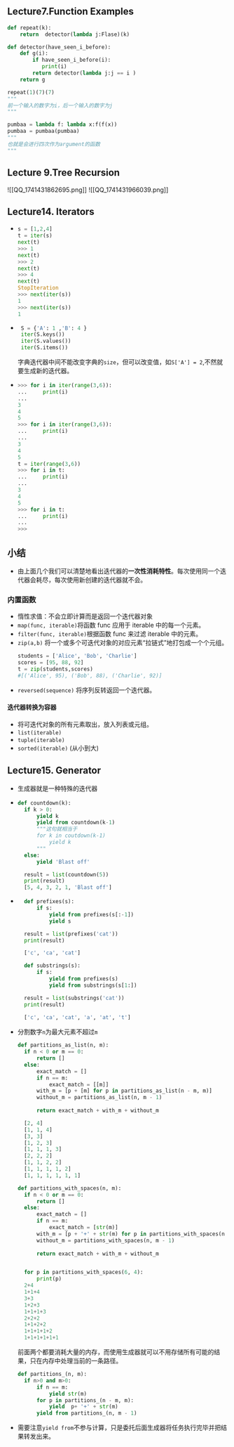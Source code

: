 ## Lecture7.Function Examples
```python
def repeat(k):
    return  detector(lambda j:Flase)(k)

def detector(have_seen_i_before):
    def g(i):
        if have_seen_i_before(i):
           print(i)
        return detector(lambda j:j == i )
    return g

repeat(1)(7)(7)
"""
前一个输入的数字为i，后一个输入的数字为j
"""
```

```python
pumbaa = lambda f: lambda x:f(f(x))
pumbaa = pumbaa(pumbaa)
"""
也就是会进行四次作为argument的函数 
"""
```
## Lecture 9.Tree Recursion
![[QQ_1741431862695.png]]
![[QQ_1741431966039.png]]
## Lecture14. Iterators
- ```python
  s = [1,2,4]
  t = iter(s)
  next(t)
  >>> 1
  next(t)
  >>> 2
  next(t)
  >>> 4
  next(t)
  StopIteration
  >>> next(iter(s))
  1
  >>> next(iter(s))
  1
  ```
- ```PYTHON
   S = {'A': 1 ,'B': 4 }
   iter(S.keys())
   iter(S.values())
   iter(S.items())
  ```
  字典迭代器中间不能改变字典的`size`，但可以改变值，如`S['A'] = 2`,不然就要生成新的迭代器。

- ```python
  >>> for i in iter(range(3,6)):
  ...     print(i)
  ...
  3
  4
  5
  >>> for i in iter(range(3,6)):
  ...     print(i)
  ...
  3
  4
  5
  t = iter(range(3,6))
  >>> for i in t:
  ...     print(i)
  ...
  3
  4
  5
  >>> for i in t:
  ...     print(i)
  ...
  >>> 
  ```
## 小结
- 由上面几个我们可以清楚地看出迭代器的**一次性消耗特性**。每次使用同一个迭代器会耗尽，每次使用新创建的迭代器就不会。
### 内置函数
- 惰性求值：不会立即计算而是返回一个迭代器对象
- `map(func, iterable)`将函数 func 应用于 iterable 中的每一个元素。
- `filter(func, iterable)`根据函数 func 来过滤 iterable 中的元素。
- `zip(a,b)` 将一个或多个可迭代对象的对应元素“拉链式”地打包成一个个元组。
  ```python
  students = ['Alice', 'Bob', 'Charlie']
  scores = [95, 88, 92]
  t = zip(students,scores)
  #[('Alice', 95), ('Bob', 88), ('Charlie', 92)]
  ```
- `reversed(sequence)` 将序列反转返回一个迭代器。
#### 迭代器转换为容器
- 将可迭代对象的所有元素取出，放入列表或元组。
- `list(iterable)`
- `tuple(iterable)`
- `sorted(iterable)` (从小到大)
## Lecture15. Generator
- 生成器就是一种特殊的迭代器
- ```python
  def countdown(k):
    if k > 0:
        yield k
        yield from countdown(k-1)
        """这句就相当于
        for k in coutdown(k-1)
            yield k
        """
    else:
        yield 'Blast off'

    result = list(countdown(5))
    print(result)
    [5, 4, 3, 2, 1, 'Blast off']
  ```
- ```python
    def prefixes(s):
        if s:
            yield from prefixes(s[:-1])
            yield s

    result = list(prefixes('cat'))
    print(result)

    ['c', 'ca', 'cat']

    def substrings(s):
        if s:
            yield from prefixes(s)
            yield from substrings(s[1:])

    result = list(substrings('cat'))
    print(result)
    
    ['c', 'ca', 'cat', 'a', 'at', 't']
  ```
- 分割数字`n`为最大元素不超过`m`
  ```python
  def partitions_as_list(n, m):
    if n < 0 or m == 0:
        return []
    else:
        exact_match = []
        if n == m:
            exact_match = [[m]] 
        with_m = [p + [m] for p in partitions_as_list(n - m, m)]
        without_m = partitions_as_list(n, m - 1)
        
        return exact_match + with_m + without_m

    [2, 4]
    [1, 1, 4]
    [3, 3]
    [1, 2, 3]
    [1, 1, 1, 3]
    [2, 2, 2]
    [1, 1, 2, 2]
    [1, 1, 1, 1, 2]
    [1, 1, 1, 1, 1, 1]
  ```
  ```python
  def partitions_with_spaces(n, m):
    if n < 0 or m == 0:
        return []
    else:
        exact_match = []
        if n == m:
            exact_match = [str(m)]
        with_m = [p + '+' + str(m) for p in partitions_with_spaces(n - m, m)]
        without_m = partitions_with_spaces(n, m - 1)
        
        return exact_match + with_m + without_m


    for p in partitions_with_spaces(6, 4):
        print(p)
    2+4
    1+1+4
    3+3
    1+2+3
    1+1+1+3
    2+2+2
    1+1+2+2
    1+1+1+1+2
    1+1+1+1+1+1
  ```
  前面两个都要消耗大量的内存，而使用生成器就可以不用存储所有可能的结果，只在内存中处理当前的一条路径。
  ```python
  def partitions_(n, m):
    if n>0 and m>0:
        if n == m:
            yield str(m)
        for p in partitions_(n - m, m):
            yield  p+ '+' + str(m)
        yield from partitions_(n, m - 1)
  ```
- 需要注意`yield from`不参与计算，只是委托后面生成器将任务执行完毕并把结果转发出来。